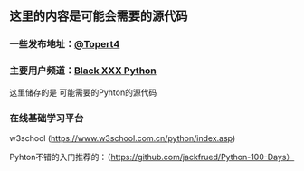 ## 这里的内容是可能会需要的源代码
### 一些发布地址：[@Topert4](https://t.me/Ghos9527)
### 主要用户频道：[Black XXX Python](https://t.me/+9BjmwS7fRBY0YTU9)
这里储存的是 可能需要的Pyhton的源代码 

### 在线基础学习平台
w3school (https://www.w3school.com.cn/python/index.asp)

Pyhton不错的入门推荐的：（https://github.com/jackfrued/Python-100-Days）
